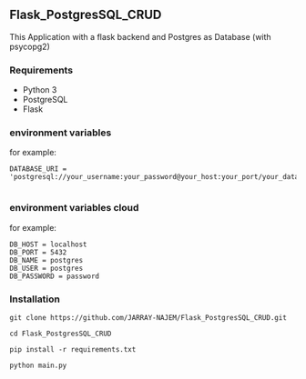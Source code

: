 ## Flask_PostgresSQL_CRUD
This Application with a flask backend and Postgres as Database (with psycopg2)

### Requirements

* Python 3
* PostgreSQL
* Flask

### environment variables

for example:

```
DATABASE_URI = 'postgresql://your_username:your_password@your_host:your_port/your_database_name'


```

### environment variables cloud

for example:

```
DB_HOST = localhost
DB_PORT = 5432
DB_NAME = postgres
DB_USER = postgres
DB_PASSWORD = password
```
### Installation

```
git clone https://github.com/JARRAY-NAJEM/Flask_PostgresSQL_CRUD.git

cd Flask_PostgresSQL_CRUD

pip install -r requirements.txt

python main.py
```